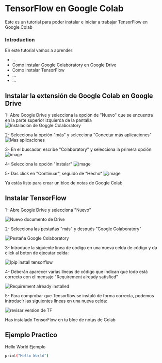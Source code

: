 # TensorFlow en Google Colab
Este es un tutorial para poder instalar e iniciar a trabajar TensorFlow en Google Colab 

### Introduction

En este tutorial vamos a aprender:
- ...
- Como instalar Google Colaboratory en Google Drive
- Como instalar TensorFlow
- ...
- ...


## Instalar la extensión de Google Colab en Google Drive

1- Abre Google Drive y selecciona la opción de "Nuevo" que se encuentra en la parte superior izquierda de la pantalla
![Instalación de Goggle Colaboratory](https://user-images.githubusercontent.com/122324007/223330602-bbfa4ce2-3938-44f4-80a8-36ff6467bd0b.png)

2- Selecciona la opción "más" y selecciona "Conectar más aplicaciones"
![Mas aplicaciones](https://user-images.githubusercontent.com/122324007/223330965-1a87c585-d332-4696-bfc1-5de4bff24368.png)

3- En el buscador, escribe "Colaboratory" y selecciona la primera opción
![image](https://user-images.githubusercontent.com/122324007/223331165-5f185f95-c13b-4ab5-babc-5784ff5682dd.png)

4- Selecciona la opción "Instalar"
![image](https://user-images.githubusercontent.com/122324007/223331738-fd56dad2-adde-4083-a7ba-b5cd6502afb6.png)

5- Das click en "Continuar", seguido de "Hecho"
![image](https://user-images.githubusercontent.com/122324007/223331909-bb3736e2-aa5a-4eb0-959f-ff2d93a0eaf2.png)

Ya estás listo para crear un bloc de notas de Google Colab


## Instalar TensorFlow

1- Abre Google Drive y selecciona "Nuevo"

![Nuevo documento de Drive](https://user-images.githubusercontent.com/122324007/223322867-43f7d643-a62a-4b47-a38c-2e906c3bf264.png)


2- Selecciona las pestañas "más" y después "Google Colaboratory"

![Pestaña Google Colaboratory](https://user-images.githubusercontent.com/122324007/223323146-fb9f3bda-fea0-4dd3-b8e5-053e36b95502.png)


3- Introduce la siguiente línea de código en una nueva celda de código y da click al boton de ejecutar celda:

![!pip install tensorflow](https://user-images.githubusercontent.com/122324007/223323637-25aa5824-b79d-4a53-9afe-420ec2d4e754.png)


4- Deberán aparecer varias líneas de código que indican que todo está correcto con el mensaje "Requirement already satisfied"

![Requirement already installed](https://user-images.githubusercontent.com/122324007/223323987-58bdae8e-d99c-4819-9d66-3f1f767a269c.png)


5- Para comprobar que Tensorflow se instaló de forma correcta, podemos introducir las siguientes líneas en una nueva celda:

![revisar version de TF](https://user-images.githubusercontent.com/122324007/223325190-a1c78ae9-1834-49b7-8163-1f899da30c39.png)


Has instalado TensorFlow en tu bloc de notas de Colab

## Ejemplo Practico
Hello World Ejemplo
```sh
print("Hello World")

```

